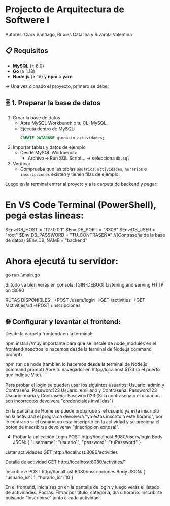 # Projecto de Arquitectura de Softwere I
Autores: Clark Santiago, Rubies Catalina y Rivarola Valentina 


## 📋 Requisitos

- **MySQL** (≥ 8.0)
- **Go** (≥ 1.18)
- **Node.js** (≥ 16) y **npm** o **yarn**

-> Una vez clonado el proyecto, primero se debe: 
## 🗄️ 1. Preparar la base de datos

1. Crear la base de datos 
   - Abre MySQL Workbench o tu CLI MySQL.
   - Ejecuta dentro de MySQL:
     ```sql
     CREATE DATABASE gimnasio_actividades;
     ```
2. Importar tablas y datos de ejemplo 
   - Desde MySQL Workbench:  
     - Archivo → Run SQL Script… → selecciona `db.sql` 
3. Verificar 
   - Comprueba que las tablas `usuarios`, `actividades`, `horarios` e `inscripciones` existen y tienen filas de ejemplo.

Luego en la terminal entrar al proycto y a la carpeta de backend y pegar: 
# En VS Code Terminal (PowerShell), pegá estas líneas:
$Env:DB_HOST     = "127.0.0.1"
$Env:DB_PORT     = "3306"
$Env:DB_USER     = "root"
$Env:DB_PASSWORD = "TU_CONTRASEÑA" //(Contraseña de la base de datos) 
$Env:DB_NAME     = "backend"

# Ahora ejecutá tu servidor:
go run .\main.go

Si todo va bien verás en consola:
[GIN-DEBUG] Listening and serving HTTP on :8080

RUTAS DISPONIBLES:
->POST /users/login
->GET /activities
->GET /activities/:id
->POST /inscripciones

## 🌐 Configurar y levantar el frontend: 
Desde la carpeta frontend/ en la terminal:

npm install //muy importante para que se instale de node_modules en el frontend(nosotros lo hacemos desde la terminal de Node.js command prompt)
 
npm run de node (tambien lo hacemos desde la terminal de Node.js command prompt)
Abre tu navegador en http://localhost:5173 (o el puerto que indique Vite).

Para probar el login se pueden usar los siguintes usuarios: 
Usuario: admin y Contraseña: Password123
Usuario: emiliano y Contraseña: Password123
Usuario: maria y Contraseña: Password123
(Si la contraseña o el usuarios son incorrectos devolvera "credenciales inválidas")

En la pantalla de Home se puede probarque si el usuario ya esta inscripto en la actividad 
el programa devolvera "ya estás inscrito a este horario", por lo contrario si el usuario no esta inscriprto 
en la actividad y se preciona el boton de inscribirse devolverav "¡Inscripción exitosa!". 

4. Probar la aplicación
Login
POST http://localhost:8080/users/login
Body JSON:
{ "username": "usuario1", "password": "tuPassword" }

Listar actividades
GET http://localhost:8080/activities

Detalle de actividad
GET http://localhost:8080/activities/1

Inscribirse
POST http://localhost:8080/inscripciones
Body JSON:
{ "usuario_id": 1, "horario_id": 10 }

En el frontend, iniciá sesión en la pantalla de login y luego verás el listado de actividades. Podrás:
Filtrar por título, categoría, día u horario.
Inscribirte pulsando “Inscribirse” junto a cada actividad.